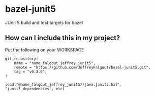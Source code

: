# bazel-junit5
JUnit 5 build and test targets for bazel

## How can I include this in my project?
Put the following on your WORKSPACE
````bzl
git_repository(
    name = "name_falgout_jeffrey_junit5",
    remote = "https://github.com/JeffreyFalgout/bazel-junit5.git",
    tag = "v0.3.0",
)

load("@name_falgout_jeffrey_junit5//java:junit5.bzl", "junit5_dependencies", etc)
````
